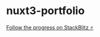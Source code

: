 # nuxt3-portfolio

[Follow the progress on StackBlitz ⚡️](https://stackblitz.com/edit/nuxt-starter-qzbddw)
